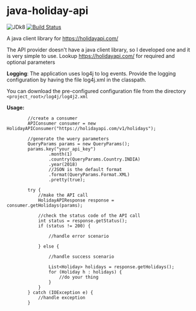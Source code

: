 # java-holiday-api

![JDk8](https://camo.githubusercontent.com/96ab5485a7f1b4b9aa2b2fae1113ba9c9346bfbc/68747470733a2f2f696d672e736869656c64732e696f2f62616467652f4a444b2d312e382d79656c6c6f772e737667) [![Build Status](https://travis-ci.org/agogs/java-holiday-api.svg?branch=master)](https://travis-ci.org/agogs/java-holiday-api)

A java client library for https://holidayapi.com/

The API provider doesn't have a java client library, so I developed one and it is very simple to use. Lookup https://holidayapi.com/ for required and optional parameters

**Logging**: The application uses log4j to log events. 
Provide the logging configuration by having the file log4j.xml in the classpath. 

You can download the pre-configured configuration file from the directory `<project_root>/log4j/log4j2.xml` 

**Usage:**

```
        //create a consumer
        APIConsumer consumer = new HolidayAPIConsumer("https://holidayapi.com/v1/holidays");

        //generate the wuery parameters
        QueryParams params = new QueryParams();
        params.key("your_api_key")
                .month(1)
                .country(QueryParams.Country.INDIA)
                .year(2018)
                //JSON is the default format
                .format(QueryParams.Format.XML)
                .pretty(true);

        try {
            //make the API call
            HolidayAPIResponse response = consumer.getHolidays(params);
            
            //check the status code of the API call
            int status = response.getStatus();
            if (status != 200) {

                //handle error scenario

            } else {

                //handle success scenario

                List<Holiday> holidays = response.getHolidays();
                for (Holiday h : holidays) {
                    //do your thing
                }
            }
        } catch (IOException e) {
            //handle exception
        }
```
